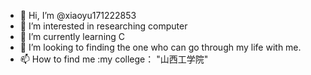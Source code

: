 - 👋 Hi, I’m @xiaoyu171222853
- 👀 I’m interested in researching computer
- 🌱 I’m currently learning C
- 💞️ I’m looking to   finding the one who can go through my life with me.
- 📫 How to find me :my college： "山西工学院"

<!---
xiaoyu171222853/xiaoyu171222853 is a ✨ special ✨ repository because its `README.md` (this file) appears on your GitHub profile.
You can click the Preview link to take a look at your changes.
--->
